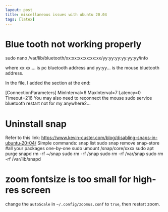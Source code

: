 ```yaml
---
layout: post
title: miscellaneous issues with ubuntu 20.04
tags: [latex]
---
```


# Blue tooth not working properly
sudo nano /var/lib/bluetooth/xx\:xx\:xx\:xx\:xx\:xx/yy\:yy\:yy\:yy\:yy\:yy/info

where xx:xx.... is pc bluetooth address and yy:yy... is the mouse bluetooth address.

In the file, I added the section at the end:

[ConnectionParameters]
MinInterval=6
MaxInterval=7
Latency=0
Timeout=216
You may also need to reconnect the mouse sudo service bluetooth restart
not for my anywhere2...

# Uninstall snap

Refer to this link: https://www.kevin-custer.com/blog/disabling-snaps-in-ubuntu-20-04/
Simple commands:
snap list
sudo snap remove snap-store #all your packages one-by-one
sudo umount /snap/core/xxxx
sudo apt purge snapd
rm -rf ~/snap
sudo rm -rf /snap
sudo rm -rf /var/snap
sudo rm -rf /var/lib/snapd

# zoom fontsize is too small for high-res screen

change the `autoScale` in `~/.config/zoomus.conf` to `true`, then restart zoom.